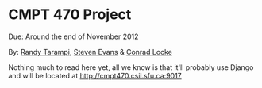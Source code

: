 CMPT 470 Project
================

Due: Around the end of November 2012

By: [Randy Tarampi](https://github.com/randytarampi), [Steven Evans](https://github.com/FaceBones) & [Conrad Locke](https://github.com/clocke)

Nothing much to read here yet, all we know is that it'll probably use Django and will be located at http://cmpt470.csil.sfu.ca:9017